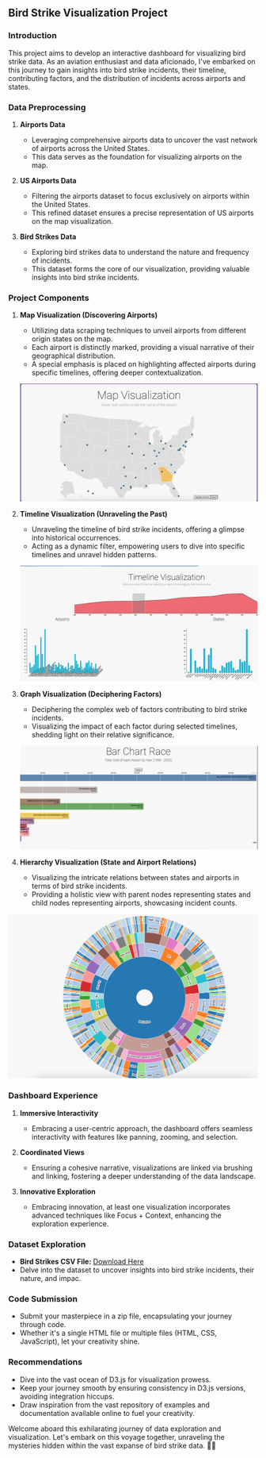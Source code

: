 ## Bird Strike Visualization Project

### Introduction

This project aims to develop an interactive dashboard for visualizing bird strike data. As an aviation enthusiast and data aficionado, I've embarked on this journey to gain insights into bird strike incidents, their timeline, contributing factors, and the distribution of incidents across airports and states.

### Data Preprocessing

1. **Airports Data**

   - Leveraging comprehensive airports data to uncover the vast network of airports across the United States.
   - This data serves as the foundation for visualizing airports on the map.
2. **US Airports Data**

   - Filtering the airports dataset to focus exclusively on airports within the United States.
   - This refined dataset ensures a precise representation of US airports on the map visualization.
3. **Bird Strikes Data**

   - Exploring bird strikes data to understand the nature and frequency of incidents.
   - This dataset forms the core of our visualization, providing valuable insights into bird strike incidents.

### Project Components

1. **Map Visualization (Discovering Airports)**

   - Utilizing data scraping techniques to unveil airports from different origin states on the map.
   - Each airport is distinctly marked, providing a visual narrative of their geographical distribution.
   - A special emphasis is placed on highlighting affected airports during specific timelines, offering deeper contextualization.

   ![1713272682695](image/Readme/1713272682695.png)
2. **Timeline Visualization (Unraveling the Past)**

   - Unraveling the timeline of bird strike incidents, offering a glimpse into historical occurrences.
   - Acting as a dynamic filter, empowering users to dive into specific timelines and unravel hidden patterns.

   ![1713272749153](image/Readme/1713272749153.png)
3. **Graph Visualization (Deciphering Factors)**

   - Deciphering the complex web of factors contributing to bird strike incidents.
   - Visualizing the impact of each factor during selected timelines, shedding light on their relative significance.

   ![1713272792850](image/Readme/1713272792850.png)
4. **Hierarchy Visualization (State and Airport Relations)**

   - Visualizing the intricate relations between states and airports in terms of bird strike incidents.
   - Providing a holistic view with parent nodes representing states and child nodes representing airports, showcasing incident counts.

![1713272836074](image/Readme/1713272836074.png)

### Dashboard Experience

1. **Immersive Interactivity**

   - Embracing a user-centric approach, the dashboard offers seamless interactivity with features like panning, zooming, and selection.
2. **Coordinated Views**

   - Ensuring a cohesive narrative, visualizations are linked via brushing and linking, fostering a deeper understanding of the data landscape.
3. **Innovative Exploration**

   - Embracing innovation, at least one visualization incorporates advanced techniques like Focus + Context, enhancing the exploration experience.

### Dataset Exploration

- **Bird Strikes CSV File:** [Download Here](https://drive.google.com/file/d/1LnykpS5AcLFsZcODVcJ9cTQOxsdIXL7L/view?usp=share_link)
- Delve into the dataset to uncover insights into bird strike incidents, their nature, and impac.

### Code Submission

- Submit your masterpiece in a zip file, encapsulating your journey through code.
- Whether it's a single HTML file or multiple files (HTML, CSS, JavaScript), let your creativity shine.

### Recommendations

- Dive into the vast ocean of D3.js for visualization prowess.
- Keep your journey smooth by ensuring consistency in D3.js versions, avoiding integration hiccups.
- Draw inspiration from the vast repository of examples and documentation available online to fuel your creativity.

Welcome aboard this exhilarating journey of data exploration and visualization. Let's embark on this voyage together, unraveling the mysteries hidden within the vast expanse of bird strike data. 🚀✨
